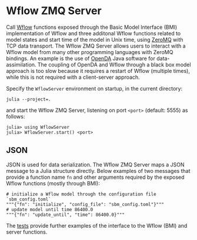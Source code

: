 # Wflow ZMQ Server
Call [Wflow](https://github.com/Deltares/Wflow.jl) functions exposed through the Basic Model
Interface (BMI) implementation of Wflow and three additonal Wflow functions related to model
states and start time of the model in Unix time, using [ZeroMQ](https://zeromq.org/) with
TCP data transport. The Wflow ZMQ Server allows users to interact with a Wflow model from
many other programming languages with ZeroMQ bindings. An example is the use of
[OpenDA](https://openda.org/) Java software for data-assimilation. The coupling of OpenDA
and Wflow through a black box model approach is too slow because it requires a restart of
Wflow (multiple times), while this is not required with a client-server approach.  

Specify the `WflowServer` environment on startup, in the current directory:
```
julia --project=.
```
and start the Wflow ZMQ Server, listening on port `<port>` (default: 5555) as follows:
```julia-repl
julia> using WflowServer
julia> WflowServer.start() <port>
```

## JSON
JSON is used for data serialization. The Wflow ZMQ Server maps a JSON message to a Julia
structure directly. Below examples of two messages that provide a function name `fn` and
other arguments required by the exposed Wflow functions (mostly through BMI):

```
# initialize a Wflow model through the configuration file `sbm_config.toml`
"""{"fn": "initialize", "config_file": "sbm_config.toml"}"""
# update model until time 86400.0
"""{"fn": "update_until", "time": 86400.0}"""
```

The [tests](/server/test/) provide further examples of the interface to the Wflow (BMI) and
server functions.